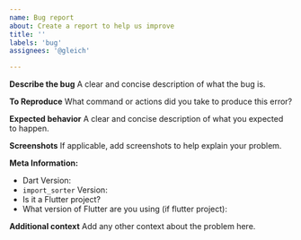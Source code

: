 ```yaml
---
name: Bug report
about: Create a report to help us improve
title: ''
labels: 'bug'
assignees: '@gleich'

---
```


**Describe the bug**
A clear and concise description of what the bug is.

**To Reproduce**
What command or actions did you take to produce this error?

**Expected behavior**
A clear and concise description of what you expected to happen.

**Screenshots**
If applicable, add screenshots to help explain your problem.

**Meta Information:**
 - Dart Version:
 - `import_sorter` Version:
 - Is it a Flutter project?
 - What version of Flutter are you using (if flutter project):

**Additional context**
Add any other context about the problem here.
